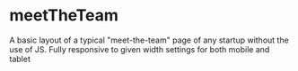 # meetTheTeam
A basic layout of a typical "meet-the-team" page of any startup without the use of JS.
Fully responsive to given width settings for both mobile and tablet
